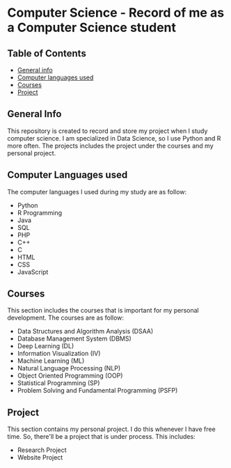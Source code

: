 # Computer Science - Record of me as a Computer Science student

## Table of Contents
* [General info](#general-info)
* [Computer languages used](#computer-languages-used)
* [Courses](#courses)
* [Project](#project)

## General Info
This repository is created to record and store my project when I study computer science. I am specialized in Data Science, so I use Python and R more often.
The projects includes the project under the courses and my personal project.

## Computer Languages used
The computer languages I used during my study are as follow:
- Python
- R Programming
- Java
- SQL
- PHP
- C++
- C
- HTML
- CSS
- JavaScript

## Courses
This section includes the courses that is important for my personal development. The courses are as follow:
- Data Structures and Algorithm Analysis (DSAA)
- Database Management System (DBMS)
- Deep Learning (DL)
- Information Visualization (IV)
- Machine Learning (ML)
- Natural Language Processing (NLP)
- Object Oriented Programming (OOP)
- Statistical Programming (SP)
- Problem Solving and Fundamental Programming (PSFP)

## Project
This section contains my personal project. I do this whenever I have free time. So, there'll be a project that is under process. This includes:
- Research Project
- Website Project
